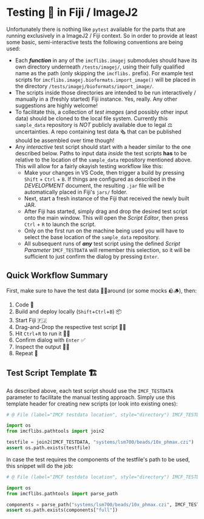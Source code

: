 # Testing 🧪 in Fiji / ImageJ2

Unfortunately there is nothing like `pytest` available for the parts that are
running exclusively in a ImageJ2 / Fiji context. So in order to provide at least
some basic, semi-interactive tests the following conventions are being used:

* Each _**function**_ in any of the `imcflibs.imagej` submodules should have its
  own directory underneath `/tests/imagej/`, using their fully qualified name
  as the path (only skipping the `imcflibs.` prefix). For example test scripts
  for `imcflibs.imagej.bioformats.import_image()` will be placed in the
  directory `/tests/imagej/bioformats/import_image/`.
* The scripts inside those directories are intended to be run interactively /
  manually in a (freshly started) Fiji instance. Yes, really. Any other
  suggestions are highly welcome!
* To facilitate this, a collection of _test images_ (and possibly other input
  data) should be cloned to the local file system. Currently this `sample_data`
  repository is _NOT_ publicly available due to legal ⚖ uncertainties. A repo
  containing test data 🗞 that can be published should be assembled over time
  though!
* Any _interactive_ test script should start with a header similar to the one
  described below. Paths to input data _inside_ the test scripts **has** to be
  relative to the location of the `sample_data` repository mentioned above. This
  will allow for a fairly okayish testing workflow like this:
  * Make your changes in VS Code, then trigger a build by pressing `Shift` +
  `Ctrl` + `B`. If things are configured as described in the *DEVELOPMENT*
  document, the resulting `.jar` file will be automatically placed in Fiji's
  `jars/` folder.
  * Next, start a fresh instance of the Fiji that received the newly built JAR.
  * After Fiji has started, simply drag and drop the desired test script onto
    the main window. This will open the _Script Editor_, then press `Ctrl` + `R`
    to launch the script.
  * Only on the first run on the machine being used you will have to select the
    base location of the `sample_data` repository.
  * All subsequent runs of _**any**_ test script using the defined _Script
    Parameter_ `IMCF_TESTDATA` will remember this selection, so it will be
    sufficient to just confirm the dialog by pressing `Enter`.

## Quick Workflow Summary

First, make sure to have the test data 🔬🔭around (or some mocks 🪨🪵), then:

1. Code 📝
1. Build and deploy locally (`Shift`+`Ctrl`+`B`) 📦
1. Start Fiji 🇫🇯
1. Drag-and-Drop the respective test script 🐍🧪
1. Hit `Ctrl`+`R` to run it 🏃‍♀️
1. Confirm dialog with `Enter` ✅
1. Inspect the output 🔎👀
1. Repeat 🔁

## Test Script Template 🏗

As described above, each test script should use the `IMCF_TESTDATA` parameter to
facilitate the manual testing approach. Simply use this template header for
creating new scripts (or look into existing ones):

```Python
# @ File (label="IMCF testdata location", style="directory") IMCF_TESTDATA

import os
from imcflibs.pathtools import join2

testfile = join2(IMCF_TESTDATA, "systems/lsm700/beads/10x_phmax.czi")
assert os.path.exists(testfile)
```

In case the test requires the components of the testfile's path to be used, this
snippet will do the job:

```Python
# @ File (label="IMCF testdata location", style="directory") IMCF_TESTDATA

import os
from imcflibs.pathtools import parse_path

components = parse_path("systems/lsm700/beads/10x_phmax.czi", IMCF_TESTDATA)
assert os.path.exists(components["full"])
```
